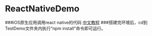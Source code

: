 # ReactNativeDemo
###iOS原生应用调用react native的代码
[中文教程](http://reactnative.cn/docs/0.41/getting-started.html#content)
###搭建完环境后，cd到TestDemo文件夹内执行“npm install”命令即可运行。
